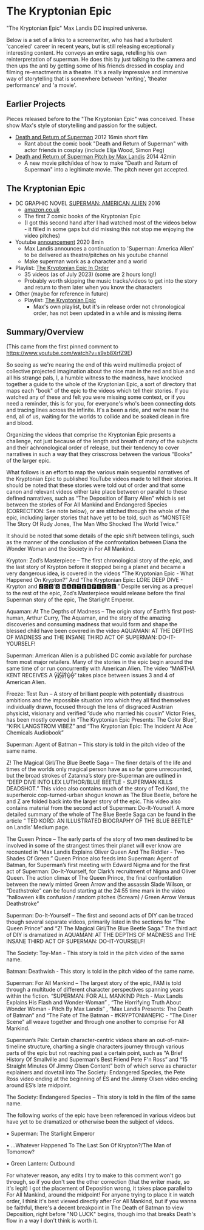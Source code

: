 The Kryptonian Epic
===================

"The Kryptonian Epic" Max Landis DC inspired universe.

Below is a set of a links to a screenwriter, who has had a turbulent 'canceled' career in recent years, but is still releasing exceptionally interesting content. 
He conveys an entire saga, retelling his own reinterpretation of superman. He does this by just talking to the camera and then ups the anti by getting some of his friends dressed in cosplay and filming re-enactments in a theatre. 
It's a really impressive and immersive way of storytelling that is somewhere between 'writing', 'theater performance' and 'a movie'.

Earlier Projects
----------------

Pieces released before to the "The Kryptonian Epic" was conceived. These show Max's style of storytelling and passion for the subject.

* [Death and Return of Superman](https://www.youtube.com/watch?v=0PlwDbSYicM) 2012 16min short film
  * Rant about the comic book "Death and Return of Superman" with actor friends in cosplay (include Elija Wood, Simon Peg)
* [Death and Return of Superman Pitch by Max Landis](https://www.youtube.com/watch?v=6RWMc-EdDRY) 2014 42min
  * A new movie pitch/idea of how to make "Death and Return of Superman" into a legitimate movie. The pitch never got accepted.


The Kryptonian Epic
-------------------
  * DC GRAPHIC NOVEL [SUPERMAN: AMERICAN ALIEN](https://www.dc.com/graphic-novels/superman-american-alien-2015/superman-american-alien) 2016
    * [amazon.co.uk](https://www.amazon.co.uk/Superman-American-Alien-Max-Landis/dp/1401262562)
    * The first 7 comic books of the Kryptonian Epic
    * (I got this second hand after I had watched most of the videos below - it filled in some gaps but did missing this not stop me enjoying the video pitches)
  * Youtube [announcement](https://www.youtube.com/watch?v=7EScNz-wywY) 2020 8min
    * Max Landis announces a continuation to 'Superman: America Alien' to be delivered as theatre/pitches on his youtube channel
    * Make superman work as a character and a world
  * Playlist: [The Kryptonian Epic In Order](https://www.youtube.com/playlist?list=PLKah2nGaqN71_vsV7jH01dEYyGpoG8uli)
    * 35 videos (as of July 2023) (some are 2 hours long!)
    * Probably worth skipping the music tracks/videos to get into the story and return to them later when you know the characters
  * Other (maybe for reference in future)
    * Playlist: [The Kryptonian Epic](https://www.youtube.com/playlist?list=PL6ZoU17dorUP7ue-m22oyZ0KKT96Pynwv)
      * Max's own playlist, but it's in release order not chronological order, has not been updated in a while and is missing items

Summary/Overview
-----------------

(This came from the first pinned comment to https://www.youtube.com/watch?v=s9xb8XrfZ9E)



So seeing as we're nearing the end of this weird multimedia project of collective projected imagination about the nice man in the red and blue and all his strange pals, I, a humble witness to the madness, have knocked together a guide to the whole of the Kryptonian Epic, a sort of directory that maps each "book" of the epic to the videos which tell their stories. If you watched any of these and felt you were missing some context, or if you need a reminder, this is for you, for everyone's who's been connecting dots and tracing lines across the infinite. It's a been a ride, and we're near the end, all of us, waiting for the worlds to collide and be soaked clean in fire and blood.  

Organizing the videos that comprise the Kryptonian Epic presents a challenge, not just because of the length and breath of many of the subjects and their achronological order of release, but their tendency to cover narratives in such a way that they crisscross between the various “Books” of the larger epic. 


What follows is an effort to map the various main sequential narratives of the Kryptonian Epic to published YouTube videos made to tell their stories. It should be noted that these stories were told out of order and that some canon and relevant videos either take place between or parallel to these defined narratives, such as “The Deposition of Barry Allen” which is set between the stories of For All Mankind and Endangered Species (CORRECTION: See note below), or are stitched through the whole of the epic, including larger stories that have yet to be told, such as “MONSTER! The Story Of Rudy Jones, The Man Who Shocked The World Twice.” 

It should be noted that some details of the epic shift between tellings, such as the manner of the conclusion of the confrontation between Diana the Wonder Woman and the Society in For All Mankind.



Krypton: Zod’s Masterpiece – The first chronological story of the epic, and the last story of Krypton before it stopped being a planet and became a very dangerous idea, is covered in the videos “The Kryptonian Epic - What Happened On Krypton?” And “The Kryptonian Epic: LORE DEEP DIVE - Krypton and 🆉🅾🅳'🆂 🅼🅰🆂🆃🅴🆁🅿🅸🅴🅲🅴.” Despite serving as a prequel to the rest of the epic, Zod’s Masterpiece would release before the final Superman story of the epic, The Starlight Emperor. 



Aquaman: At The Depths of Madness – The origin story of Earth’s first post-human, Arthur Curry, The Aquaman, and the story of the amazing discoveries and consuming madness that would form and shape the blessed child have been covered in the video AQUAMAN: AT THE DEPTHS OF MADNESS and THE INSANE THIRD ACT OF SUPERMAN: DO-IT-YOURSELF! 

 

Superman: American Alien is a published DC comic available for purchase from most major retailers. Many of the stories in the epic begin around the same time of or run concurrently with American Alien. The video “MARTHA KENT RECEIVES A V̴̨̌I̸̙̓Š̴̼I̸̩̔T̷̹͐Ò̶͍R̷̡̓” takes place between issues 3 and 4 of American Alien.



Freeze: Test Run – A story of brilliant people with potentially disastrous ambitions and the impossible situation into which they all find themselves individually drawn, focused through the lens of disgraced Austrian physicist, visionary and verified “dude who married his cousin” Victor Fries, has been mostly covered in “The Kryptonian Epic Presents: The Color Blue”, “KIRK LANGSTROM VIBEZ” and “The Kryptonian Epic: The Incident At Ace Chemicals Audiobook”



Superman: Agent of Batman – This story is told in the pitch video of the same name.



Z! The Magical Girl/The Blue Beetle Saga – The finer details of the life and times of the worlds only magical person have as so far gone unrecounted, but the broad strokes of Zatanna’s story pre-Superman are outlined in “DEEP DIVE INTO LEX LUTHOR/BLUE BEETLE - SUPERMAN KILLS DEADSHOT.” This video also contains much of the story of Ted Kord, the superheroic cop-turned-urban shogun known as The Blue Beetle, before he and Z are folded back into the larger story of the epic. This video also contains material from the second act of Superman: Do-It-Yourself. A more detailed summary of the whole of The Blue Beetle Saga can be found in the article “ TED KORD: AN ILLUSTRATED BIOGRAPHY OF THE BLUE BEETLE” on Landis’ Medium page. 



The Queen Prince – The early parts of the story of two men destined to be involved in some of the strangest times their planet will ever know are recounted in “Max Landis Explains Oliver Queen And The Riddler - Two Shades Of Green.” Queen Prince also feeds into Superman: Agent of Batman, for Superman’s first meeting with Edward Nigma and for the first act of Superman: Do-It-Yourself, for Clark’s recruitment of Nigma and Oliver Queen. The action climax of The Queen Prince, the final confrontation between the newly minted Green Arrow and the assassin Slade Wilson, or “Deathstroke” can be found starting at the 24:55 time mark in the video “halloween kills confusion / random pitches (5cream) / Green Arrow Versus Deathstroke”



Superman: Do-It-Yourself – The first and second acts of DIY can be traced though several separate videos, primarily listed in the sections for “The Queen Prince” and “Z! The Magical Girl/The Blue Beetle Saga.” The third act of DIY is dramatized in AQUAMAN: AT THE DEPTHS OF MADNESS and THE INSANE THIRD ACT OF SUPERMAN: DO-IT-YOURSELF!



The Society: Toy-Man - This story is told in the pitch video of the same name.



Batman: Deathwish - This story is told in the pitch video of the same name.



Superman: For All Mankind – The largest story of the epic, FAM is told through a multitude of different character perspectives spanning years within the fiction. “SUPERMAN: FOR ALL MANKIND Pitch - Max Landis Explains His Flash and Wonder-Woman” , “The Horrifying Truth About Wonder Woman - Pitch By Max Landis” , “Max Landis Presents: The Death of Batman” and “The Fate of The Batman - #KRYPTONIANEPIC - "The Diner Scene" all weave together and through one another to comprise For All Mankind. 



Superman’s Pals:  Certain character-centric videos share an out-of-main-timeline structure, charting a single characters journey through various parts of the epic but not reaching past a certain point, such as “A Brief History Of Smallville and Superman's Best Friend Pete F'n Ross” and “15 Straight Minutes Of Jimmy Olsen Content” both of which serve as character explainers and dovetail into The Society: Endangered Species, the Pete Ross video ending at the beginning of ES and the Jimmy Olsen video ending around ES’s late midpoint.





The Society: Endangered Species – This story is told in the film of the same name. 



The following works of the epic have been referenced in various videos but have yet to be dramatized or otherwise been the subject of videos. 

•	Superman: The Starlight Emperor

•	…Whatever Happened To The Last Son Of Krypton?/The Man of Tomorrow?

•	Green Lantern: Outbound 



 For whatever reason, any edits I try to make to this comment won't go through, so if you don't see the other correction (that the writer made, so it's legit) I got the placement of Deposition wrong, it takes place parallel to For All Mankind, around the midpoint! For anyone trying to place it in watch order, I think it's best viewed directly after For All Mankind, but if you wanna be faithful, there's a decent breakpoint in The Death of Batman to view Deposition, right before "NO LUCK" begins, though imo that breaks Death's flow in a way I don't think is worth it. 